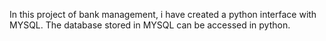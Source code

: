 In this project of bank management, i have created a python interface with MYSQL. The database stored in MYSQL can be accessed in python.
